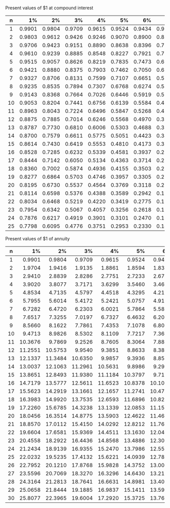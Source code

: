 Present values of $1 at compound interest 



|  n   |     1% |     2% |     3% |     4% |     5% |     6% |     8% |    10% |    12% |
| :--: | -----: | -----: | -----: | -----: | -----: | -----: | -----: | -----: | -----: |
|  1   | 0.9901 | 0.9804 | 0.9709 | 0.9615 | 0.9524 | 0.9434 | 0.9259 | 0.9091 | 0.8929 |
|  2   | 0.9803 | 0.9612 | 0.9426 | 0.9246 | 0.9070 | 0.8900 | 0.8573 | 0.8265 | 0.7972 |
|  3   | 0.9706 | 0.9423 | 0.9151 | 0.8890 | 0.8638 | 0.8396 | 0.7938 | 0.7513 | 0.7118 |
|  4   | 0.9610 | 0.9239 | 0.8885 | 0.8548 | 0.8227 | 0.7921 | 0.7350 | 0.6830 | 0.6355 |
|  5   | 0.9515 | 0.9057 | 0.8626 | 0.8219 | 0.7835 | 0.7473 | 0.6806 | 0.6209 | 0.5674 |
|  6   | 0.9421 | 0.8880 | 0.8375 | 0.7903 | 0.7462 | 0.7050 | 0.6302 | 0.5645 | 0.5066 |
|  7   | 0.9327 | 0.8706 | 0.8131 | 0.7599 | 0.7107 | 0.6651 | 0.5835 | 0.5132 | 0.4524 |
|  8   | 0.9235 | 0.8535 | 0.7894 | 0.7307 | 0.6768 | 0.6274 | 0.5403 | 0.4665 | 0.4039 |
|  9   | 0.9143 | 0.8368 | 0.7664 | 0.7026 | 0.6446 | 0.5919 | 0.5003 | 0.4241 | 0.3606 |
|  10  | 0.9053 | 0.8204 | 0.7441 | 0.6756 | 0.6139 | 0.5584 | 0.4632 | 0.3855 | 0.3220 |
|  11  | 0.8963 | 0.8043 | 0.7224 | 0.6496 | 0.5847 | 0.5268 | 0.4289 | 0.3505 | 0.2875 |
|  12  | 0.8875 | 0.7885 | 0.7014 | 0.6246 | 0.5568 | 0.4970 | 0.3971 | 0.3186 | 0.2567 |
|  13  | 0.8787 | 0.7730 | 0.6810 | 0.6006 | 0.5303 | 0.4688 | 0.3677 | 0.2897 | 0.2292 |
|  14  | 0.8700 | 0.7579 | 0.6611 | 0.5775 | 0.5051 | 0.4423 | 0.3405 | 0.2633 | 0.2046 |
|  15  | 0.8614 | 0.7430 | 0.6419 | 0.5553 | 0.4810 | 0.4173 | 0.3152 | 0.2394 | 0.1827 |
|  16  | 0.8528 | 0.7285 | 0.6232 | 0.5339 | 0.4581 | 0.3937 | 0.2919 | 0.2176 | 0.1631 |
|  17  | 0.8444 | 0.7142 | 0.6050 | 0.5134 | 0.4363 | 0.3714 | 0.2703 | 0.1978 | 0.1456 |
|  18  | 0.8360 | 0.7002 | 0.5874 | 0.4936 | 0.4155 | 0.3503 | 0.2503 | 0.1799 | 0.1300 |
|  19  | 0.8277 | 0.6864 | 0.5703 | 0.4746 | 0.3957 | 0.3305 | 0.2317 | 0.1635 | 0.1161 |
|  20  | 0.8195 | 0.6730 | 0.5537 | 0.4564 | 0.3769 | 0.3118 | 0.2146 | 0.1486 | 0.1037 |
|  21  | 0.8114 | 0.6598 | 0.5376 | 0.4388 | 0.3589 | 0.2942 | 0.1987 | 0.1351 | 0.0926 |
|  22  | 0.8034 | 0.6468 | 0.5219 | 0.4220 | 0.3419 | 0.2775 | 0.1839 | 0.1229 | 0.0826 |
|  23  | 0.7954 | 0.6342 | 0.5067 | 0.4057 | 0.3256 | 0.2618 | 0.1703 | 0.1119 | 0.0738 |
|  24  | 0.7876 | 0.6217 | 0.4919 | 0.3901 | 0.3101 | 0.2470 | 0.1577 | 0.1015 | 0.0659 |
|  25  | 0.7798 | 0.6095 | 0.4776 | 0.3751 | 0.2953 | 0.2330 | 0.1460 | 0.0923 | 0.0588 |



Present values of $1 of annuity

|  n   |      1% |      2% |      3% |      4% |      5% |      6% |      8% |    10% |    12% |
| :--: | ------: | ------: | ------: | ------: | ------: | ------: | ------: | -----: | -----: |
|  1   |  0.9901 |  0.9804 |  0.9709 |  0.9615 |  0.9524 |  0.9434 |  0.9259 | 0.9091 | 0.8929 |
|  2   |  1.9704 |  1.9416 |  1.9135 |  1.8861 |  1.8594 |  1.8334 |  1.7833 | 1.7355 | 1.6906 |
|  3   |  2.9410 |  2.8839 |  2.8286 |  2.7751 |  2.7233 |  2.6730 |  2.5771 | 2.4869 | 2.4018 |
|  4   |  3.9020 |  3.8077 |  3.7171 |  3.6299 |  3.5460 |  3.4651 |  3.3121 | 3.1699 | 3.0374 |
|  5   |  4.8534 |  4.7135 |  4.5797 |  4.4518 |  4.3295 |  4.2124 |  3.9927 | 3.7908 | 3.6048 |
|  6   |  5.7955 |  5.6014 |  5.4172 |  5.2421 |  5.0757 |  4.9173 |  4.6229 | 4.3553 | 4.1114 |
|  7   |  6.7282 |  6.4720 |  6.2303 |  6.0021 |  5.7864 |  5.5824 |  5.2064 | 4.8684 | 4.5638 |
|  8   |  7.6517 |  7.3255 |  7.0197 |  6.7327 |  6.4632 |  6.2098 |  5.7466 | 5.3349 | 4.9676 |
|  9   |  8.5660 |  8.1622 |  7.7861 |  7.4353 |  7.1078 |  6.8017 |  6.2469 | 5.7590 | 5.3283 |
|  10  |  9.4713 |  8.9826 |  8.5302 |  8.1109 |  7.7217 |  7.3601 |  6.7101 | 6.1446 | 5.6502 |
|  11  | 10.3676 |  9.7869 |  9.2526 |  8.7605 |  8.3064 |  7.8869 |  7.1390 | 6.4951 | 5.9377 |
|  12  | 11.2551 | 10.5753 |  9.9540 |  9.3851 |  8.8633 |  8.3838 |  7.5361 | 6.8137 | 6.1944 |
|  13  | 12.1337 | 11.3484 | 10.6350 |  9.9857 |  9.3936 |  8.8527 |  7.9038 | 7.1034 | 6.4236 |
|  14  | 13.0037 | 12.1063 | 11.2961 | 10.5631 |  9.8986 |  9.2950 |  8.2442 | 7.3667 | 6.6282 |
|  15  | 13.8651 | 12.8493 | 11.9380 | 11.1184 | 10.3797 |  9.7123 |  8.5595 | 7.6061 | 6.8109 |
|  16  | 14.7179 | 13.5777 | 12.5611 | 11.6523 | 10.8378 | 10.1059 |  8.8514 | 7.8237 | 6.9740 |
|  17  | 15.5623 | 14.2919 | 13.1661 | 12.1657 | 11.2741 | 10.4773 |  9.1216 | 8.0216 | 7.1196 |
|  18  | 16.3983 | 14.9920 | 13.7535 | 12.6593 | 11.6896 | 10.8276 |  9.3719 | 8.2014 | 7.2497 |
|  19  | 17.2260 | 15.6785 | 14.3238 | 13.1339 | 12.0853 | 11.1581 |  9.6036 | 8.3649 | 7.3658 |
|  20  | 18.0456 | 16.3514 | 14.8775 | 13.5903 | 12.4622 | 11.4699 |  9.8182 | 8.5136 | 7.4694 |
|  21  | 18.8570 | 17.0112 | 15.4150 | 14.0292 | 12.8212 | 11.7641 | 10.0168 | 8.6487 | 7.5620 |
|  22  | 19.6604 | 17.6581 | 15.9369 | 14.4511 | 13.1630 | 12.0416 | 10.2007 | 8.7715 | 7.6447 |
|  23  | 20.4558 | 18.2922 | 16.4436 | 14.8568 | 13.4886 | 12.3034 | 10.3711 | 8.8832 | 7.7184 |
|  24  | 21.2434 | 18.9139 | 16.9355 | 15.2470 | 13.7986 | 12.5504 | 10.5288 | 8.9847 | 7.7843 |
|  25  | 22.0232 | 19.5235 | 17.4132 | 15.6221 | 14.0939 | 12.7834 | 10.6748 | 9.0770 | 7.8431 |
|  26  | 22.7952 | 20.1210 | 17.8768 | 15.9828 | 14.3752 | 13.0032 | 10.8100 | 9.1610 | 7.8957 |
|  27  | 23.5596 | 20.7069 | 18.3270 | 16.3296 | 14.6430 | 13.2105 | 10.9352 | 9.2372 | 7.9426 |
|  28  | 24.3164 | 21.2813 | 18.7641 | 16.6631 | 14.8981 | 13.4062 | 11.0511 | 9.3066 | 7.9844 |
|  29  | 25.0658 | 21.8444 | 19.1885 | 16.9837 | 15.1411 | 13.5907 | 11.1584 | 9.3696 | 8.0218 |
|  30  | 25.8077 | 22.3965 | 19.6004 | 17.2920 | 15.3725 | 13.7648 | 11.2578 | 9.4269 | 8.0552 |
